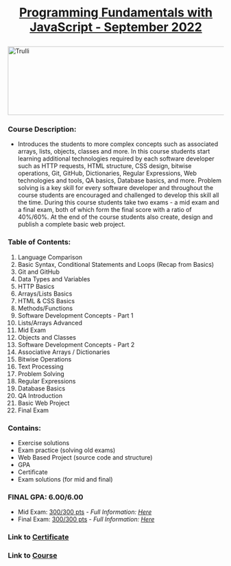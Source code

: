 <html>
<body>

# <p align="center"><a href="https://softuni.bg/trainings/3839/programming-fundamentals-with-javascript-september-2022"> Programming Fundamentals with JavaScript - September 2022  </a><p>

<a href="https://softuni.bg/">
<img src="https://stringfixer.com/files/651542214.jpg" alt="Trulli" width="1218" height="160">
</a>

</body>
</html>

### Course Description:
- Introduces the students to more complex concepts such as associated arrays, lists, objects, classes and more. In this course students start learning additional technologies required by each software developer such as HTTP requests, HTML structure, CSS design, bitwise operations, Git, GitHub, Dictionaries, Regular Expressions, Web technologies and tools, QA basics, Database basics, and more. Problem solving is a key skill for every software developer and throughout the course students are encouraged and challenged to develop this skill all the time. During this course students take two exams - a mid exam and a final exam, both of which form the final score with a ratio of 40%/60%. At the end of the course students also create, design and publish a complete basic web project.

### Table of Contents:
1. Language Comparison
2. Basic Syntax, Conditional Statements and Loops (Recap from Basics)
3. Git and GitHub
4. Data Types and Variables
5. HTTP Basics
6. Arrays/Lists Basics
7. HTML & CSS Basics
8. Methods/Functions
9. Software Development Concepts - Part 1
10. Lists/Arrays Advanced
11. Mid Exam
12. Objects and Classes
13. Software Development Concepts - Part 2
14. Associative Arrays / Dictionaries
15. Bitwise Operations
16. Text Processing
17. Problem Solving
18. Regular Expressions
19. Database Basics
20. QA Introduction
21. Basic Web Project
22. Final Exam

### Contains:
- Exercise solutions
- Exam practice (solving old exams)
- Web Based Project (source code and structure)
- GPA
- Certificate
- Exam solutions (for mid and final)

### FINAL GPA: 6.00/6.00 
- Mid Exam: <a href="https://i.imgur.com/9MaY4xp.png">300/300 pts</a> <i> - Full Information: <a href="https://github.com/mirokrastanov/Software-Engineering-SoftUni/tree/main/softuni-js-fundamentals/mid-exam">Here</a></i>
- Final Exam: <a href="https://i.imgur.com/ZQ9OGlm.png">300/300 pts</a> <i> - Full Information: <a href="https://github.com/mirokrastanov/Software-Engineering-SoftUni/tree/main/softuni-js-fundamentals/final-exam">Here</a></i>

### Link to <a href="https://softuni.bg/certificates/details/149442/7cdc532d">Certificate </a>
### Link to <a href="https://softuni.bg/trainings/3839/programming-fundamentals-with-javascript-september-2022">Course</a>


